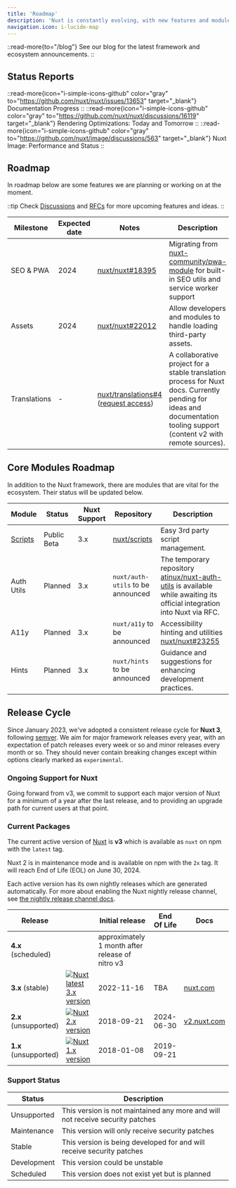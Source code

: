 ```yaml
---
title: 'Roadmap'
description: 'Nuxt is constantly evolving, with new features and modules being added all the time.'
navigation.icon: i-lucide-map
---
```


::read-more{to="/blog"}
See our blog for the latest framework and ecosystem announcements.
::

## Status Reports

::read-more{icon="i-simple-icons-github" color="gray" to="https://github.com/nuxt/nuxt/issues/13653" target="_blank"}
Documentation Progress
::
::read-more{icon="i-simple-icons-github" color="gray" to="https://github.com/nuxt/nuxt/discussions/16119" target="_blank"}
Rendering Optimizations: Today and Tomorrow
::
::read-more{icon="i-simple-icons-github" color="gray" to="https://github.com/nuxt/image/discussions/563" target="_blank"}
Nuxt Image: Performance and Status
::

## Roadmap

In roadmap below are some features we are planning or working on at the moment.

::tip
Check [Discussions](https://github.com/nuxt/nuxt/discussions) and [RFCs](https://github.com/nuxt/nuxt/discussions/categories/rfcs) for more upcoming features and ideas.
::

Milestone    | Expected date | Notes                                                                  | Description
-------------|---------------|------------------------------------------------------------------------|-----------------------
SEO & PWA    | 2024          | [nuxt/nuxt#18395](https://github.com/nuxt/nuxt/discussions/18395)      | Migrating from [nuxt-community/pwa-module](https://github.com/nuxt-community/pwa-module) for built-in SEO utils and service worker support
Assets       | 2024          | [nuxt/nuxt#22012](https://github.com/nuxt/nuxt/discussions/22012)      | Allow developers and modules to handle loading third-party assets.
Translations | -             | [nuxt/translations#4](https://github.com/nuxt/translations/discussions/4) ([request access](https://github.com/nuxt/nuxt/discussions/16054)) | A collaborative project for a stable translation process for Nuxt docs. Currently pending for ideas and documentation tooling support (content v2 with remote sources).

## Core Modules Roadmap

In addition to the Nuxt framework, there are modules that are vital for the ecosystem. Their status will be updated below.

Module                              | Status              | Nuxt Support | Repository | Description
------------------------------------|---------------------|--------------|------------|-------------------
[Scripts](https://scripts.nuxt.com) | Public Beta         | 3.x          | [nuxt/scripts](https://github.com/nuxt/scripts) | Easy 3rd party script management.
Auth Utils                          | Planned             | 3.x          | `nuxt/auth-utils` to be announced | The temporary repository [atinux/nuxt-auth-utils](https://github.com/atinux/nuxt-auth-utils) is available while awaiting its official integration into Nuxt via RFC.
A11y                                | Planned             | 3.x          | `nuxt/a11y` to be announced | Accessibility hinting and utilities [nuxt/nuxt#23255](https://github.com/nuxt/nuxt/issues/23255)
Hints                               | Planned             | 3.x          | `nuxt/hints` to be announced | Guidance and suggestions for enhancing development practices.

## Release Cycle

Since January 2023, we've adopted a consistent release cycle for **Nuxt 3**, following [semver](https://semver.org). We aim for major framework releases every year, with an expectation of patch releases every week or so and minor releases every month or so. They should never contain breaking changes except within options clearly marked as `experimental`.

### Ongoing Support for Nuxt

Going forward from v3, we commit to support each major version of Nuxt for a minimum of a year after the last release, and to providing an upgrade path for current users at that point.

### Current Packages

The current active version of [Nuxt](https://nuxt.com) is **v3** which is available as `nuxt` on npm with the `latest` tag.

Nuxt 2 is in maintenance mode and is available on npm with the `2x` tag. It will reach End of Life (EOL) on June 30, 2024.

Each active version has its own nightly releases which are generated automatically. For more about enabling the Nuxt nightly release channel, see [the nightly release channel docs](/docs/guide/going-further/nightly-release-channel).

Release                                 |                                                                                                  | Initial release | End Of Life  | Docs
----------------------------------------|---------------------------------------------------------------------------------------------------|-----------------|--------------|-------
**4.x** (scheduled)                     |                                                                                           | approximately 1 month after release of nitro v3             |              | &nbsp;
**3.x** (stable)           | <a href="https://npmjs.com/package/nuxt"><img alt="Nuxt latest 3.x version" src="https://flat.badgen.net/npm/v/nuxt?label=" class="not-prose"></a>            | 2022-11-16      | TBA          | [nuxt.com](/docs)
**2.x** (unsupported)      | <a href="https://www.npmjs.com/package/nuxt?activeTab=versions"><img alt="Nuxt 2.x version" src="https://flat.badgen.net/npm/v/nuxt/2x?label=" class="not-prose"></a>         | 2018-09-21      | 2024-06-30   | [v2.nuxt.com](https://v2.nuxt.com/docs)
**1.x** (unsupported)      | <a href="https://www.npmjs.com/package/nuxt?activeTab=versions"><img alt="Nuxt 1.x version" src="https://flat.badgen.net/npm/v/nuxt/1x?label=" class="not-prose"></a>         | 2018-01-08      | 2019-09-21 | &nbsp;

### Support Status

Status      | Description
------------|----------------------------------------------------------------------------------
Unsupported | This version is not maintained any more and will not receive security patches
Maintenance | This version will only receive security patches
Stable      | This version is being developed for and will receive security patches
Development | This version could be unstable
Scheduled   | This version does not exist yet but is planned
